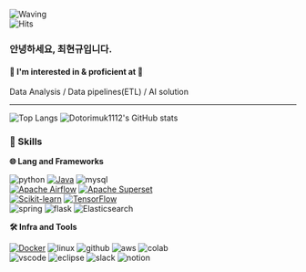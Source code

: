 ![Waving](https://capsule-render.vercel.app/api?type=waving&height=300&color=gradient&text=ChoiHyunKyu&section=header&reversal=true) <br>
![Hits](https://hits.seeyoufarm.com/api/count/incr/badge.svg?url=https%3A%2F%2Fgithub.com%2Fdotorimuk1112%2Fhit-counter&count_bg=%230021FF&title_bg=%23BE00FF&icon=python.svg&icon_color=%23FFE900&title=hits&edge_flat=false)
### 안녕하세요, 최현규입니다.
#### 🙌 I'm interested in & proficient at 🙌
Data Analysis / Data pipelines(ETL) / AI solution

---

![Top Langs](https://github-readme-stats.vercel.app/api/top-langs/?username=dotorimuk1112&hide=Jupyter%20Notebook,CSS,JavaScript&layout=compact&theme=midnight-purple)
![Dotorimuk1112's GitHub stats](https://github-readme-stats.vercel.app/api?username=dotorimuk1112&hide=contribs,prs,stars)  


### 🦾 Skills
**🌐 Lang and Frameworks**<br>


![python](https://img.shields.io/badge/python-3776AB.svg?&style=for-the-badge&logo=python&logoColor=white)
[![Java](https://img.shields.io/badge/JAVA-%23FF5733?style=for-the-badge&logo=java)](https://www.java.com/)
![mysql](https://img.shields.io/badge/mysql-4479A1.svg?&style=for-the-badge&logo=mysql&logoColor=white)<br>
[![Apache Airflow](https://img.shields.io/badge/APACHE%20AIRFLOW-%23017CEE?style=for-the-badge&logo=apache-airflow)](https://airflow.apache.org/)
[![Apache Superset](https://img.shields.io/badge/APACHE%20SUPERSET-%23F50057?style=for-the-badge&logo=apache-superset)](https://superset.apache.org/)<br>
[![Scikit-learn](https://img.shields.io/badge/SCIKIT--LEARN-%234EA94B?style=for-the-badge&logo=scikit-learn)](https://scikit-learn.org/)
[![TensorFlow](https://img.shields.io/badge/TensorFlow-%23FF6F00?style=for-the-badge&logo=TensorFlow&logoColor=white)](https://www.tensorflow.org/)<br>
![spring](https://img.shields.io/badge/spring-6DB33F.svg?&style=for-the-badge&logo=spring&logoColor=white)
![flask](https://img.shields.io/badge/FLASK-%23000000?style=for-the-badge&logo=flask)
![Elasticsearch](https://img.shields.io/badge/Elasticsearch-%23005571?style=for-the-badge&logo=Elasticsearch)<br>




**🛠️ Infra and Tools**

[![Docker](https://img.shields.io/badge/DOCKER-%232496ED?style=for-the-badge&logo=docker&logoColor=white)](https://www.docker.com/)
![linux](https://img.shields.io/badge/linux-FCC624.svg?&style=for-the-badge&logo=linux&logoColor=white)
![github](https://img.shields.io/badge/github-181717.svg?&style=for-the-badge&logo=github&logoColor=white)
![aws](https://img.shields.io/badge/aws-232F3E.svg?&style=for-the-badge&logo=amazonaws&logoColor=white)
![colab](https://img.shields.io/badge/colab-F9AB00.svg?&style=for-the-badge&logo=googlecolab&logoColor=white)<br>
![vscode](https://img.shields.io/badge/vscode-007ACC.svg?&style=for-the-badge&logo=visualstudiocode&logoColor=white)
![eclipse](https://img.shields.io/badge/eclipse-2C2255.svg?&style=for-the-badge&logo=eclipseide&logoColor=white)
![slack](https://img.shields.io/badge/slack-4A154B.svg?&style=for-the-badge&logo=slack&logoColor=white)
![notion](https://img.shields.io/badge/notion-000000.svg?&style=for-the-badge&logo=notion&logoColor=white)
